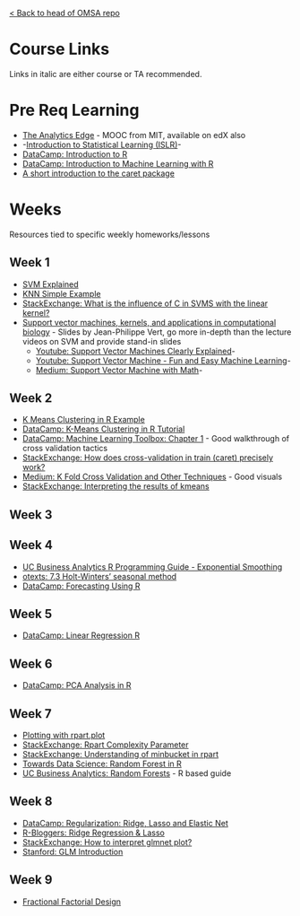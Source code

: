 [< Back to head of OMSA repo](README.md)

# Course Links

Links in italic are either course or TA recommended.

# Pre Req Learning

- [The Analytics Edge](https://ocw.mit.edu/courses/sloan-school-of-management/15-071-the-analytics-edge-spring-2017/) - MOOC from MIT, available on edX also
- -[Introduction to Statistical Learning (ISLR)](http://faculty.marshall.usc.edu/gareth-james/ISL/ISLR%20Seventh%20Printing.pdf)-
- [DataCamp: Introduction to R](https://www.datacamp.com/courses/free-introduction-to-r)
- [DataCamp: Introduction to Machine Learning with R](https://campus.datacamp.com/courses/introduction-to-machine-learning-with-r/)
- [A short introduction to the caret package](https://cran.csiro.au/web/packages/caret/vignettes/caret.html)

# Weeks

Resources tied to specific weekly homeworks/lessons

## Week 1

- [SVM Explained](https://static1.squarespace.com/static/58851af9ebbd1a30e98fb283/t/58902fbae4fcb5398aeb7505/1485844411772/SVM+Explained.pdf)
- [KNN Simple Example](http://rstudio-pubs-static.s3.amazonaws.com/24844_335efcfc09954ad99c4e05d9548ed2ad.html)
- [StackExchange: What is the influence of C in SVMS with the linear kernel?](https://stats.stackexchange.com/questions/31066/what-is-the-influence-of-c-in-svms-with-linear-kernel)
- [Support vector machines, kernels, and applications in computational biology](http://members.cbio.mines-paristech.fr/~jvert/talks/110401mines/mines.pdf) - Slides by Jean-Philippe Vert, go more in-depth than the lecture videos on SVM and provide stand-in slides 
  - [Youtube: Support Vector Machines Clearly Explained](https://www.youtube.com/watch?v=efR1C6CvhmE)-
  - [Youtube: Support Vector Machine - Fun and Easy Machine Learning](https://www.youtube.com/watch?v=Y6RRHw9uN9o)-
  - [Medium: Support Vector Machine with Math](https://medium.com/deep-math-machine-learning-ai/chapter-3-support-vector-machine-with-math-47d6193c82be)-

## Week 2 

- [K Means Clustering in R Example](http://www.learnbymarketing.com/tutorials/k-means-clustering-in-r-example/)
- [DataCamp: K-Means Clustering in R Tutorial](https://www.datacamp.com/community/tutorials/k-means-clustering-r)
- [DataCamp: Machine Learning Toolbox: Chapter 1](https://campus.datacamp.com/courses/machine-learning-toolbox/regression-models-fitting-them-and-evaluating-their-performance?ex=1) - Good walkthrough of cross validation tactics
- [StackExchange: How does cross-validation in train (caret) precisely work?](https://stats.stackexchange.com/questions/219154/how-does-cross-validation-in-train-caret-precisely-work)
- [Medium: K Fold Cross Validation and Other Techniques](https://medium.com/datadriveninvestor/k-fold-and-other-cross-validation-techniques-6c03a2563f1e) - Good visuals
- [StackExchange: Interpreting the results of kmeans](https://stats.stackexchange.com/questions/48520/interpreting-result-of-k-means-clustering-in-r)

## Week 3

## Week 4
- [UC Business Analytics R Programming Guide - Exponential Smoothing](http://uc-r.github.io/ts_exp_smoothing)
- [otexts: 7.3 Holt-Winters’ seasonal method](https://otexts.com/fpp2/holt-winters.html)
- [DataCamp: Forecasting Using R](https://www.datacamp.com/courses/forecasting-using-r)

## Week 5

- [DataCamp: Linear Regression R](https://www.datacamp.com/community/tutorials/linear-regression-R)

## Week 6

- [DataCamp: PCA Analysis in R](https://www.datacamp.com/community/tutorials/pca-analysis-r)

## Week 7

- [Plotting with rpart.plot](http://www.milbo.org/rpart-plot/prp.pdf)
- [StackExchange: Rpart Complexity Parameter](https://stats.stackexchange.com/questions/117908/rpart-complexity-parameter-confusion)
- [StackExchange: Understanding of minbucket in rpart](https://stackoverflow.com/questions/29620619/understanding-of-minbucket-function-in-cart-model-using-r)
- [Towards Data Science: Random Forest in R](https://towardsdatascience.com/random-forest-in-r-f66adf80ec9)
- [UC Business Analytics: Random Forests](https://uc-r.github.io/random_forests) - R based guide

## Week 8

- [DataCamp: Regularization: Ridge, Lasso and Elastic Net](https://www.datacamp.com/community/tutorials/tutorial-ridge-lasso-elastic-net)
- [R-Bloggers: Ridge Regression & Lasso](https://www.r-bloggers.com/ridge-regression-and-the-lasso/)
- [StackExchange: How to interpret glmnet plot?](https://stats.stackexchange.com/questions/253963/how-to-interpret-cv-glmnet-plot)
- [Stanford: GLM Introduction](https://web.stanford.edu/~hastie/glmnet/glmnet_alpha.html)

## Week 9

- [Fractional Factorial Design](https://www.r-bloggers.com/fractional-factorial-designs-using-frf2/)
